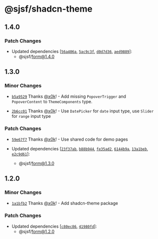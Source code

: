 # @sjsf/shadcn-theme

## 1.4.0

### Patch Changes

- Updated dependencies [[`56a406a`](https://github.com/x0k/svelte-jsonschema-form/commit/56a406a177adcd22b6e468522cfee7c5d483abb4), [`5ac9c3f`](https://github.com/x0k/svelte-jsonschema-form/commit/5ac9c3f500f050fdafea9712c17fb83915c4b289), [`d0d7d36`](https://github.com/x0k/svelte-jsonschema-form/commit/d0d7d365264828e1daf38eb56db834b04b9f6a03), [`aed9889`](https://github.com/x0k/svelte-jsonschema-form/commit/aed9889350602594187c1e896e2c9dfdc0645030)]:
  - @sjsf/form@1.4.0

## 1.3.0

### Minor Changes

- [`b5a9529`](https://github.com/x0k/svelte-jsonschema-form/commit/b5a9529bfc582e48aa0da2a6df23a61059f11bc6) Thanks [@x0k](https://github.com/x0k)! - Add missing `PopoverTrigger` and `PopoverContent` to `ThemeComponents` type.

- [`2b6cc01`](https://github.com/x0k/svelte-jsonschema-form/commit/2b6cc01fbc354ecd88ef82c12cb9c33da6cbbea2) Thanks [@x0k](https://github.com/x0k)! - Use `DatePicker` for `date` input type, use `Slider` for `range` input type

### Patch Changes

- [`59e67f7`](https://github.com/x0k/svelte-jsonschema-form/commit/59e67f726e8065d8774d080b12d1f6eff90dda61) Thanks [@x0k](https://github.com/x0k)! - Use shared code for demo pages

- Updated dependencies [[`23f37ab`](https://github.com/x0k/svelte-jsonschema-form/commit/23f37abf7b928bfef45a45ab4a902660a139bfcd), [`b88b944`](https://github.com/x0k/svelte-jsonschema-form/commit/b88b944629b7b60ea1063c9b580831d0d1676875), [`fe35ad2`](https://github.com/x0k/svelte-jsonschema-form/commit/fe35ad2e4a557e4904a055558f10a86319e4ee79), [`6144b9a`](https://github.com/x0k/svelte-jsonschema-form/commit/6144b9a3583cdf68ba240f663d5d3b6d15cea9d6), [`13a1beb`](https://github.com/x0k/svelte-jsonschema-form/commit/13a1bebd2ecd6cd84e7b8378aa8a713e7db5365c), [`e2c9d61`](https://github.com/x0k/svelte-jsonschema-form/commit/e2c9d61023bef189ee270076776eebc83bef0499)]:
  - @sjsf/form@1.3.0

## 1.2.0

### Minor Changes

- [`1a1bfb2`](https://github.com/x0k/svelte-jsonschema-form/commit/1a1bfb2c46b5d515a4649073aeef2bc57292fded) Thanks [@x0k](https://github.com/x0k)! - Add shadcn-theme package

### Patch Changes

- Updated dependencies [[`c80ec86`](https://github.com/x0k/svelte-jsonschema-form/commit/c80ec86740ca536e948280036e2ecf85164334ca), [`41980fd`](https://github.com/x0k/svelte-jsonschema-form/commit/41980fd7e8d68b603c8311ada162874724b8e2f1)]:
  - @sjsf/form@1.2.0
